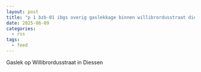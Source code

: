 ```yaml
---
layout: post
title: "p 1 bzb-01 ibgs overig gaslekkage binnen willibrordusstraat diessen 209092 209232"
date: 2025-06-09
categories: 
  - rss
tags: 
  - feed
---
```


Gaslek op Willibrordusstraat in Diessen
